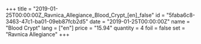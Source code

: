 +++
title = "2019-01-25T00:00:00Z_Ravnica_Allegiance_Blood_Crypt_[en]_false"
id = "5faba6c8-3463-47c1-ba01-09eb87fcb2d5"
date = "2019-01-25T00:00:00Z"
name = "Blood Crypt"
lang = ["en"]
price = "15.94"
quantity = 4
foil = false
set = "Ravnica Allegiance"
+++
